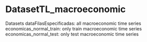 # DatasetTL_macroeconomic
Datasets
dataFilasEspecificadas: all macroeconomic time series
economicas_normal_train: only train macroeconomic time series
economicas_normal_test: only test macroeconomic time series
